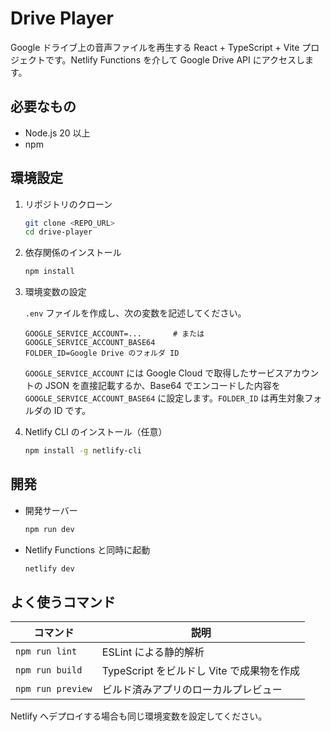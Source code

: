 # Drive Player

Google ドライブ上の音声ファイルを再生する React + TypeScript + Vite プロジェクトです。Netlify Functions を介して Google Drive API にアクセスします。

## 必要なもの

- Node.js 20 以上
- npm

## 環境設定

1. リポジトリのクローン

   ```bash
   git clone <REPO_URL>
   cd drive-player
   ```

2. 依存関係のインストール

   ```bash
   npm install
   ```

3. 環境変数の設定

   `.env` ファイルを作成し、次の変数を記述してください。

   ```env
   GOOGLE_SERVICE_ACCOUNT=...       # または GOOGLE_SERVICE_ACCOUNT_BASE64
   FOLDER_ID=Google Drive のフォルダ ID
   ```

   `GOOGLE_SERVICE_ACCOUNT` には Google Cloud で取得したサービスアカウントの JSON を直接記載するか、Base64 でエンコードした内容を `GOOGLE_SERVICE_ACCOUNT_BASE64` に設定します。`FOLDER_ID` は再生対象フォルダの ID です。

4. Netlify CLI のインストール（任意）

   ```bash
   npm install -g netlify-cli
   ```

## 開発

- 開発サーバー

  ```bash
  npm run dev
  ```

- Netlify Functions と同時に起動

  ```bash
  netlify dev
  ```

## よく使うコマンド

| コマンド            | 説明                                      |
| ------------------- | ----------------------------------------- |
| `npm run lint`      | ESLint による静的解析                     |
| `npm run build`     | TypeScript をビルドし Vite で成果物を作成 |
| `npm run preview`   | ビルド済みアプリのローカルプレビュー     |

Netlify へデプロイする場合も同じ環境変数を設定してください。

